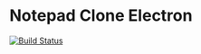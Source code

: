 ﻿# Notepad Clone Electron
[![Build Status](https://travis-ci.com/alexgrzy/notepad-clone-electron.svg?branch=master)](https://travis-ci.com/alexgrzy/notepad-clone-electron)


